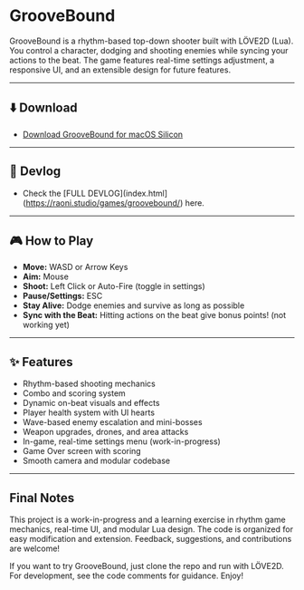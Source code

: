 # GrooveBound

GrooveBound is a rhythm-based top-down shooter built with LÖVE2D (Lua). You control a character, dodging and shooting enemies while syncing your actions to the beat. The game features real-time settings adjustment, a responsive UI, and an extensible design for future features.

---

## ⬇️ Download

- [Download GrooveBound for macOS Silicon](https://raoni.studio/games/groovebound/download/)

---

## 📝 Devlog

- Check the [FULL DEVLOG](index.html](https://raoni.studio/games/groovebound/) here.

---


## 🎮 How to Play

- **Move:** WASD or Arrow Keys
- **Aim:** Mouse
- **Shoot:** Left Click or Auto-Fire (toggle in settings)
- **Pause/Settings:** ESC
- **Stay Alive:** Dodge enemies and survive as long as possible
- **Sync with the Beat:** Hitting actions on the beat give bonus points! (not working yet)

---

## ✨ Features

- Rhythm-based shooting mechanics
- Combo and scoring system
- Dynamic on-beat visuals and effects
- Player health system with UI hearts
- Wave-based enemy escalation and mini-bosses
- Weapon upgrades, drones, and area attacks
- In-game, real-time settings menu (work-in-progress)
- Game Over screen with scoring
- Smooth camera and modular codebase

---

## Final Notes

This project is a work-in-progress and a learning exercise in rhythm game mechanics, real-time UI, and modular Lua design. The code is organized for easy modification and extension. Feedback, suggestions, and contributions are welcome!

If you want to try GrooveBound, just clone the repo and run with LÖVE2D. For development, see the code comments for guidance. Enjoy!
